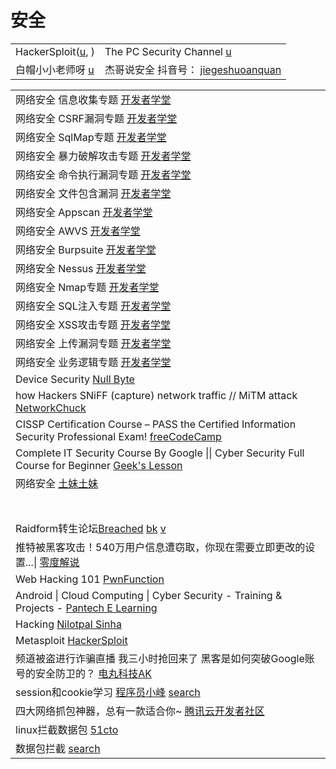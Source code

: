 # 安全

|                                                                                   |                                                                                                                                        |
| --------------------------------------------------------------------------------- | -------------------------------------------------------------------------------------------------------------------------------------- |
| HackerSploit([u](https://www.youtube.com/c/HackerSploit/playlists), )             | The PC Security Channel [u](https://www.youtube.com/c/thepcsecuritychannel/playlists)                                                  |
| 白帽小小老师呀 [u](https://www.youtube.com/channel/UCqpqqy8k41\_nOXnJ0b-\_5Uw/playlists) | 杰哥说安全 抖音号： [jiegeshuoanquan](https://www.douyin.com/user/MS4wLjABAAAA7Ttkvbtj39tpCoqQpHHnAPHLTgtumCAPK44vtHQYRpmMSdO2TjbAUCs8gEbYYwPS) |

|                                                                                                                                                                                                                                                                                                                                                                                                                                                                                                                                                                                                          |
| -------------------------------------------------------------------------------------------------------------------------------------------------------------------------------------------------------------------------------------------------------------------------------------------------------------------------------------------------------------------------------------------------------------------------------------------------------------------------------------------------------------------------------------------------------------------------------------------------------- |
| 网络安全 信息收集专题 [开发者学堂](https://www.youtube.com/playlist?list=PLGmd9-PCMLhYJR-fiOKmkAX9OPWsZDNXJ)                                                                                                                                                                                                                                                                                                                                                                                                                                                                                                            |
| 网络安全 CSRF漏洞专题 [开发者学堂](https://www.youtube.com/playlist?list=PLGmd9-PCMLhbWQD8ZNdMUDq30DAhAZSCu)                                                                                                                                                                                                                                                                                                                                                                                                                                                                                                          |
| 网络安全 SqlMap专题 [开发者学堂](https://www.youtube.com/playlist?list=PLGmd9-PCMLhbcKMJYdV1QE6ecj84tUxi0)                                                                                                                                                                                                                                                                                                                                                                                                                                                                                                          |
| 网络安全 暴力破解攻击专题 [开发者学堂](https://www.youtube.com/playlist?list=PLGmd9-PCMLhYflkaW56JEZ\_UUhKQUUJG2)                                                                                                                                                                                                                                                                                                                                                                                                                                                                                                         |
| 网络安全 命令执行漏洞专题 [开发者学堂](https://www.youtube.com/playlist?list=PLGmd9-PCMLhZGatHaiKFy3lqxv9xLM7OJ)                                                                                                                                                                                                                                                                                                                                                                                                                                                                                                          |
| 网络安全 文件包含漏洞 [开发者学堂](https://www.youtube.com/playlist?list=PLGmd9-PCMLhaYieToRIqXmX3UfylNIak0)                                                                                                                                                                                                                                                                                                                                                                                                                                                                                                            |
| 网络安全 Appscan [开发者学堂](https://www.youtube.com/playlist?list=PLGmd9-PCMLhYEjOHRkvVhRqn296etAeUC)                                                                                                                                                                                                                                                                                                                                                                                                                                                                                                           |
| 网络安全 AWVS [开发者学堂](https://www.youtube.com/playlist?list=PLGmd9-PCMLhaRKsbv2bw0xW-UjBe6JKWi)                                                                                                                                                                                                                                                                                                                                                                                                                                                                                                              |
| 网络安全 Burpsuite [开发者学堂](https://www.youtube.com/playlist?list=PLGmd9-PCMLhbp24I-ksKsdHtYrXTsUqIa)                                                                                                                                                                                                                                                                                                                                                                                                                                                                                                         |
| 网络安全 Nessus [开发者学堂](https://www.youtube.com/playlist?list=PLGmd9-PCMLhaIqNxZBYJca8giZdm\_u1pe)                                                                                                                                                                                                                                                                                                                                                                                                                                                                                                           |
| 网络安全 Nmap专题 [开发者学堂](https://www.youtube.com/playlist?list=PLGmd9-PCMLhbKWaZoZ83Lq6xa0TK\_XslC)                                                                                                                                                                                                                                                                                                                                                                                                                                                                                                           |
| 网络安全 SQL注入专题 [开发者学堂](https://www.youtube.com/playlist?list=PLGmd9-PCMLhbektcoFGW7VJ9huFMm9JMt)                                                                                                                                                                                                                                                                                                                                                                                                                                                                                                           |
| 网络安全 XSS攻击专题 [开发者学堂](https://www.youtube.com/playlist?list=PLGmd9-PCMLhapNd5PvM6OGogX3x61fDwQ)                                                                                                                                                                                                                                                                                                                                                                                                                                                                                                           |
| 网络安全 上传漏洞专题 [开发者学堂](https://www.youtube.com/playlist?list=PLGmd9-PCMLhapOQ4ypGSU3EfPxOe5lRM1)                                                                                                                                                                                                                                                                                                                                                                                                                                                                                                            |
| 网络安全 业务逻辑专题 [开发者学堂](https://www.youtube.com/playlist?list=PLGmd9-PCMLhaeC1bf85b3fG2Yu-JRY2aE)                                                                                                                                                                                                                                                                                                                                                                                                                                                                                                            |
| Device Security [Null Byte](https://www.youtube.com/playlist?list=PL4zzNO1AFRUl0qgcS61Z0imQfiRAMxCt0)                                                                                                                                                                                                                                                                                                                                                                                                                                                                                                    |
| how Hackers SNiFF (capture) network traffic // MiTM attack [NetworkChuck](https://www.youtube.com/watch?v=-rSqbgI7oZM)                                                                                                                                                                                                                                                                                                                                                                                                                                                                                   |
| CISSP Certification Course – PASS the Certified Information Security Professional Exam! [freeCodeCamp](https://www.youtube.com/watch?v=M1\_v5HBVHWo)                                                                                                                                                                                                                                                                                                                                                                                                                                                     |
| Complete IT Security Course By Google \|\| Cyber Security Full Course for Beginner [Geek's Lesson](https://www.youtube.com/watch?v=6MYF6Zo6i6A)                                                                                                                                                                                                                                                                                                                                                                                                                                                          |
| 网络安全 [土妹土妹](https://www.youtube.com/playlist?list=PLeRPcJf8vjt0pbMX4pnEbTzcId23psvFY)                                                                                                                                                                                                                                                                                                                                                                                                                                                                                                                    |
|                                                                                                                                                                                                                                                                                                                                                                                                                                                                                                                                                                                                          |
|                                                                                                                                                                                                                                                                                                                                                                                                                                                                                                                                                                                                          |
|                                                                                                                                                                                                                                                                                                                                                                                                                                                                                                                                                                                                          |
|                                                                                                                                                                                                                                                                                                                                                                                                                                                                                                                                                                                                          |
|                                                                                                                                                                                                                                                                                                                                                                                                                                                                                                                                                                                                          |
|                                                                                                                                                                                                                                                                                                                                                                                                                                                                                                                                                                                                          |
|                                                                                                                                                                                                                                                                                                                                                                                                                                                                                                                                                                                                          |
| Raidform转生论坛[Breached](https://breached.to/) [bk](https://breached.to/Thread-Selling-2022-SHGA-Shanghai-Gov-National-Police-database) [v](https://www.youtube.com/watch?v=fa6yGq-Qv98)                                                                                                                                                                                                                                                                                                                                                                                                                   |
| 推特被黑客攻击！540万用户信息遭窃取，你现在需要立即更改的设置...\| [零度解说](https://www.youtube.com/watch?v=nKeUruBuIgE)                                                                                                                                                                                                                                                                                                                                                                                                                                                                                                                |
| Web Hacking 101 [PwnFunction](https://www.youtube.com/playlist?list=PLI\_rLWXMqpSl\_TqX9bbisW-d7tDqcVvOJ)                                                                                                                                                                                                                                                                                                                                                                                                                                                                                                |
| Android \| Cloud Computing \| Cyber Security - Training & Projects - [Pantech E Learning](https://www.youtube.com/playlist?list=PLMVm21xCcvZeA5lBXNmVSHIEx12YBl6b1)                                                                                                                                                                                                                                                                                                                                                                                                                                      |
| Hacking [Nilotpal Sinha](https://www.youtube.com/playlist?list=PL7pHMzBbqW092E3-20m5NOJKRr4aBxXfw)                                                                                                                                                                                                                                                                                                                                                                                                                                                                                                       |
| Metasploit [HackerSploit](https://www.youtube.com/playlist?list=PLBf0hzazHTGN31ZPTzBbk70bohTYT7HSm)                                                                                                                                                                                                                                                                                                                                                                                                                                                                                                      |
| 频道被盗进行诈骗直播 我三小时抢回来了 黑客是如何突破Google账号的安全防卫的？ [电丸科技AK](https://www.youtube.com/watch?v=CB7m8-VMKzw)                                                                                                                                                                                                                                                                                                                                                                                                                                                                                                         |
| session和cookie学习 [程序员小峰](https://zhuanlan.zhihu.com/p/109949880) [search](https://www.google.com/search?q=Session+Cookie+%E5%AD%A6%E4%B9%A0\&sxsrf=ALiCzsYsbBBBuSWeoCt0weg5QfRt6qUjPQ%3A1661014888536\&source=hp\&ei=aBMBY7SIHtHVmAXEyb6oCA\&iflsig=AJiK0e8AAAAAYwEheCjXdygM\_UW8f8WWfuh8kqkcNDJf\&ved=0ahUKEwi03JTT8tX5AhXRKqYKHcSkD4UQ4dUDCAc\&uact=5\&oq=Session+Cookie+%E5%AD%A6%E4%B9%A0\&gs\_lcp=Cgdnd3Mtd2l6EAMyBQgAEMsBMgUIABDLATIFCAAQywEyBQgAEMsBMgUIABCABDIFCAAQgAQyBQgAEIAEMgUIABCABDIFCAAQgAQyBQgAEIAEOgcIIxDqAhAnUOIBWP1TYL5VaANwAHgAgAH1AYgBzgOSAQMyLTKYAQCgAQKgAQGwAQo\&sclient=gws-wiz) |
| 四大网络抓包神器，总有一款适合你\~ [腾讯云开发者社区](https://cloud.tencent.com/developer/article/1506253)                                                                                                                                                                                                                                                                                                                                                                                                                                                                                                                       |
| linux拦截数据包 [51cto](https://blog.51cto.com/topic/linuxlanjieshujubao.html)                                                                                                                                                                                                                                                                                                                                                                                                                                                                                                                                |
| 数据包拦截 [search](https://www.google.com/search?q=%E6%95%B0%E6%8D%AE%E5%8C%85%E6%8B%A6%E6%88%AA\&sxsrf=ALiCzsafoH4a1oUWZfFIFS9rMbHLkAXJHg%3A1661014383841\&source=hp\&ei=bxEBY7GVMcqZr7wPg\_e8yAI\&iflsig=AJiK0e8AAAAAYwEff999us\_s4ydYkmYw3eL6scO9iEKo\&ved=0ahUKEwjxiMHi8NX5AhXKzIsBHYM7DykQ4dUDCAc\&uact=5\&oq=%E6%95%B0%E6%8D%AE%E5%8C%85%E6%8B%A6%E6%88%AA\&gs\_lcp=Cgdnd3Mtd2l6EAMyBwgjEOoCECcyBwgjEOoCECcyBwgjEOoCECcyBwgjEOoCECcyBwgjEOoCECcyBwgjEOoCECcyBwgjEOoCECcyBwgjEOoCECcyBwgjEOoCECcyBwgjEOoCECdQxhlY\_ThgnztoAXAAeACAAQCIAQCSAQCYAQCgAQGwAQo\&sclient=gws-wiz)                             |
